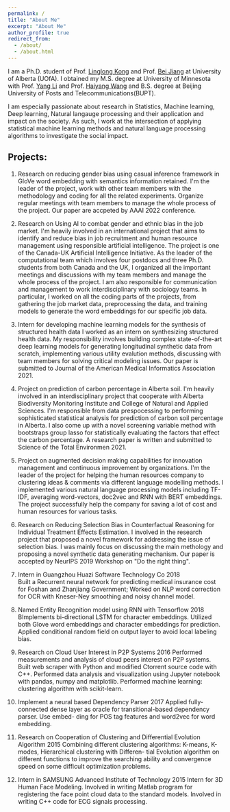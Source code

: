 ```yaml
---
permalink: /
title: "About Me"
excerpt: "About Me"
author_profile: true
redirect_from: 
  - /about/
  - /about.html
---
```


I am a Ph.D. student of Prof. [Linglong Kong](https://sites.ualberta.ca/~lkong/) and Prof. [Bei Jiang](https://sites.ualberta.ca/~bei1/) at University of Alberta (UOfA). I obtained my M.S. degree at University of Minnesota with Prof. [Yang Li](https://yangli-stat.github.io/) and Prof. [Haiyang Wang](https://www.d.umn.edu/~haiyang/) and B.S. degree at Beijing University of Posts and Telecommunications(BUPT).

I am especially passionate about research in Statistics, Machine learning, Deep learning, Natural langauge processing and their application and impact on the society. As such, I work at the intersection of applying statistical machine learning methods and natural language processing algorithms to investigate the social impact.


## Projects:
1. Research on reducing gender bias using casual inference framework in GloVe word embedding with semantics information retained. 
I'm the leader of the project, work with other team members with the methodology and coding for all the related experiments. Organize regular meetings with team members to manage the whole process of the project. Our paper are accpeted by AAAI 2022 conference. 

2. Research on Using AI to combat gender and ethnic bias in the job market.
I'm heavily involved in an international project that aims to identify and reduce bias in job recruitment and human resource management using responsible artificial intelligence. The project is one of the Canada-UK Artificial Intelligence Initiative. As the leader of the computational team which involves four postdocs and three Ph.D. students from both Canada and the UK, I organized all the important meetings and discussions with my team members and manage the whole process of the project. I am also responsible for communication and management to work interdisciplinary with sociology teams. In particular, I worked on all the coding parts of the projects, from gathering the job market data, preprocessing the data, and training models to generate the word embeddings for our specific job data.

3. Intern for developing machine learning models for the synthesis of structured health data
I worked as an intern on synthesizing structured health data. My responsibility involves building complex state-of-the-art deep learning models for generating longitudinal synthetic data from scratch, implementing various utility evalution methods, discussing with team members for solving critical modeling issues. Our paper is submitted to Journal of the American Medical Informatics Association 2021.

4. Project on prediction of carbon percentage in Alberta soil.
I'm heavily involved in an interdisciplinary project that cooperate with Alberta Biodiversity Monitoring Institute and College of Natural and Applied Sciences. I'm responsible from data prespocessing to performing sophisticated statistical analysis for prediction of carbon soil percentage in Alberta.  I also come up with a novel screening variable method with bootstraps group lasso for statistically evaluating the factors that effect the carbon percentage. A research paper is written and submitted to Science of the Total Environmen 2021.

5. Project on augmented decision making capabilities for innovation management and continuous improvement by organizations.
I'm the leader of the project for helping the human resources company to clustering ideas & comments via different language modelling methods. I implemented various natural language processing models including TF-IDF, averaging word-vectors, doc2vec and RNN with BERT embeddings. The project successfully help the company for saving a lot of cost and human resources for various tasks.

6. Research on Reducing Selection Bias in Counterfactual Reasoning for Individual Treatment Effects Estimation.
I involved in the research project that proposed a novel framework for addressing the issue of selection bias. I was mainly focus on discussing the main methology and proposing a novel synthetic data generating mechanism. Our paper is accepted by NeurIPS 2019 Workshop on "Do the right thing".


2. Intern in Guangzhou Huazi Software Technology Co  2018 \
Built a Recurrent neural network for predicting medical insurance cost for Foshan and Zhanjiang Government; Worked on NLP word correction for OCR with Kneser-Ney smoothing and noisy channel model.

3. Named Entity Recognition model using RNN with Tensorflow 2018\
BImplements bi-directional LSTM for character embeddings. Utilized both Glove word embeddings and character embeddings for prediction. Applied conditional random field on output layer to avoid local labeling bias.

4. Research on Cloud User Interest in P2P Systems 2016
Performed measurements and analysis of cloud peers interest on P2P systems. Built web scraper with Python and modified Ctorrent source code with C++. Performed data analysis and visualization using Jupyter notebook with pandas, numpy and matplotlib. Performed machine learning: clustering algorithm with scikit-learn.

5. Implement a neural based Dependency Parser 2017
Applied fully-connected dense layer as oracle for transitional-based dependency parser. Use embed- ding for POS tag features and word2vec for word embedding.

6. Research on Cooperation of Clustering and Differential Evolution Algorithm 2015
Combining different clustering algorithms: K-means, K-modes, Hierarchical clustering with Differen- tial Evolution algorithm on different functions to improve the searching ability and convergence speed on some difficult optimization problems.

7. Intern in SAMSUNG Advanced Institute of Technology 2015
Intern for 3D Human Face Modeling. Involved in writing Matlab program for registering the face point cloud data to the standard models. Involved in writing C++ code for ECG signals processing.


